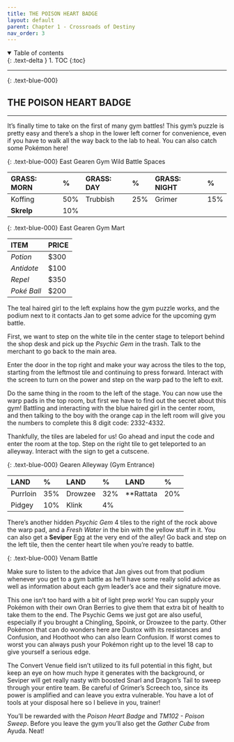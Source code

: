 ```yaml
---
title: THE POISON HEART BADGE
layout: default
parent: Chapter 1 - Crossroads of Destiny
nav_order: 3
---
```


<details open markdown="block">
  <summary>
    Table of contents
  </summary>
  {: .text-delta }
1. TOC
{:toc}
</details>

---

{: .text-blue-000}
## THE POISON HEART BADGE
---

It’s finally time to take on the first of many gym battles! This gym’s puzzle is pretty easy and there’s a shop in the lower left corner for convenience, even if you have to walk all the way back to the lab to heal. You can also catch some Pokémon here!

{: .text-blue-000}
East Gearen Gym Wild Battle Spaces

| GRASS: MORN    | %   | GRASS: DAY    | %   | GRASS: NIGHT    | %   |
|:---------------|:----|:--------------|:----|:----------------|:----|
| Koffing    | 50% | Trubbish   | 25% | Grimer     | 15% |
| **Skrelp**    | 10% | | | | |

{: .text-blue-000}
East Gearen Gym Mart

| ITEM           | PRICE  |
|:---------------|:-------|
| *Potion*       | $300   |
| *Antidote*     | $100   |
| *Repel*        | $350   |
| *Poké Ball*    | $200   |

The teal haired girl to the left explains how the gym puzzle works, and the podium next to it contacts Jan to get some advice for the upcoming gym battle. 

First, we want to step on the white tile in the center stage to teleport behind the shop desk and pick up the *Psychic Gem* in the trash. Talk to the merchant to go back to the main area.

Enter the door in the top right and make your way across the tiles to the top, starting from the leftmost tile and continuing to press forward. Interact with the screen to turn on the power and step on the warp pad to the left to exit. 

Do the same thing in the room to the left of the stage. You can now use the warp pads in the top room, but first we have to find out the secret about this gym! Battling and interacting with the blue haired girl in the center room, and then talking to the boy with the orange cap in the left room will give you the numbers to complete this 8 digit code: 2332-4332.

Thankfully, the tiles are labeled for us! Go ahead and input the code and enter the room at the top. Step on the right tile to get teleported to an alleyway. Interact with the sign to get a cutscene.

{: .text-blue-000}
Gearen Alleyway (Gym Entrance)


| LAND          | %   | LAND          | %   | LAND          | %   |
|:--------------|:----|:--------------|:----|:--------------|:----|
| Purrloin      | 35% | Drowzee       | 32% | **Rattata     | 20% |
| Pidgey        | 10% | Klink         | 4% |    |  |

There’s another hidden *Psychic Gem* 4 tiles to the right of the rock above the warp pad, and a *Fresh Water* in the bin with the yellow stuff in it. You can also get a **Seviper** Egg at the very end of the alley! Go back and step on the left tile, then the center heart tile when you’re ready to battle.

{: .text-blue-000}
Venam Battle

Make sure to listen to the advice that Jan gives out from that podium whenever you get to a gym battle as he’ll have some really solid advice as well as information about each gym leader’s ace and their signature move. 

This one isn’t too hard with a bit of light prep work! You can supply your Pokémon with their own Oran Berries to give them that extra bit of health to take them to the end. The Psychic Gems we just got are also useful, especially if you brought a Chingling, Spoink, or Drowzee to the party. Other Pokémon that can do wonders here are Dustox with its resistances and Confusion, and Hoothoot who can also learn Confusion. If worst comes to worst you can always push your Pokémon right up to the level 18 cap to give yourself a serious edge. 

The Convert Venue field isn’t utilized to its full potential in this fight, but keep an eye on how much hype it generates with the background, or Seviper will get really nasty with boosted Snarl and Dragon’s Tail to sweep through your entire team. Be careful of Grimer’s Screech too, since its power is amplified and can leave you extra vulnerable. You have a lot of tools at your disposal here so I believe in you, trainer!

You’ll be rewarded with the *Poison Heart Badge* and *TM102 - Poison Sweep*. Before you leave the gym you’ll also get the *Gather Cube* from Ayuda. Neat!
